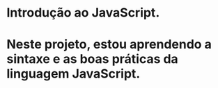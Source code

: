 # Introdução ao JavaScript.
# Neste projeto, estou aprendendo a sintaxe e as boas práticas da linguagem JavaScript.
